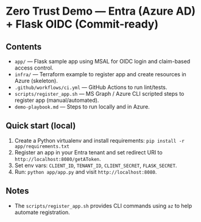 # Zero Trust Demo — Entra (Azure AD) + Flask OIDC (Commit-ready)

## Contents
- `app/` — Flask sample app using MSAL for OIDC login and claim-based access control.
- `infra/` — Terraform example to register app and create resources in Azure (skeleton).
- `.github/workflows/ci.yml` — GitHub Actions to run lint/tests.
- `scripts/register_app.sh` — MS Graph / Azure CLI scripted steps to register app (manual/automated).
- `demo-playbook.md` — Steps to run locally and in Azure.

## Quick start (local)
1. Create a Python virtualenv and install requirements: `pip install -r app/requirements.txt`
2. Register an app in your Entra tenant and set redirect URI to `http://localhost:8080/getAToken`.
3. Set env vars: `CLIENT_ID`, `TENANT_ID`, `CLIENT_SECRET`, `FLASK_SECRET`.
4. Run: `python app/app.py` and visit `http://localhost:8080`.

## Notes
- The `scripts/register_app.sh` provides CLI commands using `az` to help automate registration.
